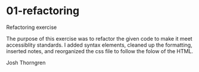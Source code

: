 # 01-refactoring
Refactoring exercise

The purpose of this exercise was to refactor the given code to make it meet accessiblity standards. I added syntax elements, cleaned up the formatting, inserted notes, and reorganized the css file to follow the folow of the HTML.

Josh Thorngren
